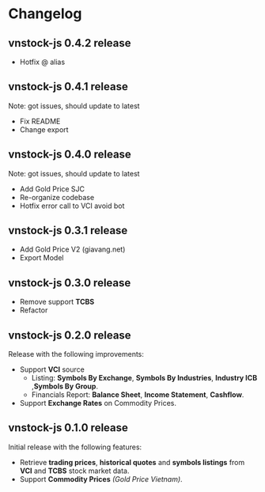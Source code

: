 # Changelog

## vnstock-js 0.4.2 release
* Hotfix @ alias

## vnstock-js 0.4.1 release
Note: got issues, should update to latest
* Fix README
* Change export

## vnstock-js 0.4.0 release
Note: got issues, should update to latest
* Add Gold Price SJC
* Re-organize codebase
* Hotfix error call to VCI avoid bot

## vnstock-js 0.3.1 release
* Add Gold Price V2 (giavang.net)
* Export Model

## vnstock-js 0.3.0 release
* Remove support **TCBS**
* Refactor

## vnstock-js 0.2.0 release
Release with the following improvements:

* Support **VCI** source
  * Listing: **Symbols By Exchange**, **Symbols By Industries**, **Industry ICB** ,**Symbols By Group**.
  * Financials Report: **Balance Sheet**, **Income Statement**, **Cashflow**.
* Support **Exchange Rates** on Commodity Prices.

## vnstock-js 0.1.0 release

Initial release with the following features:
* Retrieve **trading prices**,  **historical quotes** and **symbols listings** from **VCI** and **TCBS** stock market data.
* Support **Commodity Prices** *(Gold Price Vietnam)*.